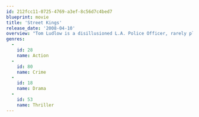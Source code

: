 ```yaml
---
id: 212fcc11-0725-4769-a3ef-8c56d7c4bed7
blueprint: movie
title: 'Street Kings'
release_date: '2008-04-10'
overview: "Tom Ludlow is a disillusioned L.A. Police Officer, rarely playing by the rules and haunted by the death of his wife. When evidence implicates him in the execution of a fellow officer, he is forced to go up against the cop culture he's been a part of his entire career, ultimately leading him to question the loyalties of everyone around him."
genres:
  -
    id: 28
    name: Action
  -
    id: 80
    name: Crime
  -
    id: 18
    name: Drama
  -
    id: 53
    name: Thriller
---
```

